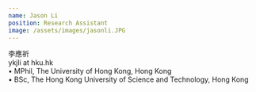```yaml
---
name: Jason Li  
position: Research Assistant  
image: /assets/images/jasonli.JPG
---
```

李應祈    
ykjli at hku.hk    
• MPhil, The University of Hong Kong, Hong Kong  
• BSc, The Hong Kong University of Science and Technology, Hong Kong  
